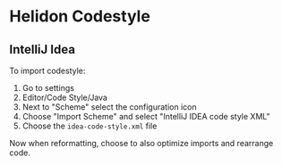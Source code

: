 # Helidon Codestyle

## IntelliJ Idea

To import codestyle:
1. Go to settings
2. Editor/Code Style/Java
3. Next to "Scheme" select the configuration icon
4. Choose "Import Scheme" and select "IntelliJ IDEA code style XML"
5. Choose the `idea-code-style.xml` file

Now when reformatting, choose to also optimize imports and rearrange code.
